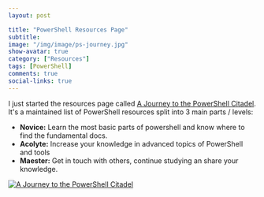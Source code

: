 ```yaml
---
layout: post

title: "PowerShell Resources Page"
subtitle:
image: "/img/image/ps-journey.jpg"
show-avatar: true
category: ["Resources"]
tags: [PowerShell]
comments: true
social-links: true
---
```


I just started the resources page called [A Journey to the PowerShell Citadel](/powershell-resources). It's a
maintained list of PowerShell resources split into 3 main parts / levels:

- **Novice:** Learn the most basic parts of powershell and know where to find the fundamental docs.
- **Acolyte:** Increase your knowledge in advanced topics of PowerShell and tools
- **Maester:** Get in touch with others, continue studying an share your knowledge.

[![A Journey to the PowerShell Citadel](/img/image/ps-journey.jpg)](/powershell-resources)
